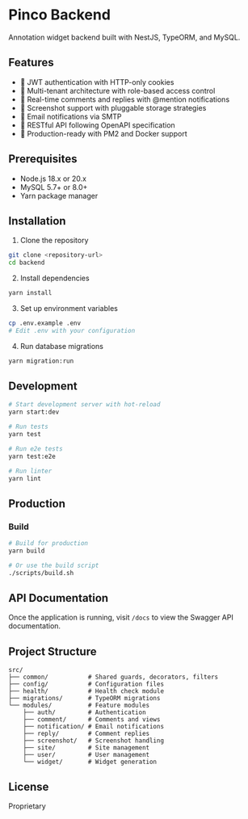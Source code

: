 # Pinco Backend

Annotation widget backend built with NestJS, TypeORM, and MySQL.

## Features

- 🔐 JWT authentication with HTTP-only cookies
- 👥 Multi-tenant architecture with role-based access control
- 💬 Real-time comments and replies with @mention notifications
- 📸 Screenshot support with pluggable storage strategies
- 📧 Email notifications via SMTP
- 🔄 RESTful API following OpenAPI specification
- 🚀 Production-ready with PM2 and Docker support

## Prerequisites

- Node.js 18.x or 20.x
- MySQL 5.7+ or 8.0+
- Yarn package manager

## Installation

1. Clone the repository

```bash
git clone <repository-url>
cd backend
```

2. Install dependencies

```bash
yarn install
```

3. Set up environment variables

```bash
cp .env.example .env
# Edit .env with your configuration
```

4. Run database migrations

```bash
yarn migration:run
```

## Development

```bash
# Start development server with hot-reload
yarn start:dev

# Run tests
yarn test

# Run e2e tests
yarn test:e2e

# Run linter
yarn lint
```

## Production

### Build

```bash
# Build for production
yarn build

# Or use the build script
./scripts/build.sh
```

## API Documentation

Once the application is running, visit `/docs` to view the Swagger API documentation.

## Project Structure

```
src/
├── common/           # Shared guards, decorators, filters
├── config/           # Configuration files
├── health/           # Health check module
├── migrations/       # TypeORM migrations
└── modules/          # Feature modules
    ├── auth/         # Authentication
    ├── comment/      # Comments and views
    ├── notification/ # Email notifications
    ├── reply/        # Comment replies
    ├── screenshot/   # Screenshot handling
    ├── site/         # Site management
    ├── user/         # User management
    └── widget/       # Widget generation
```

## License

Proprietary
